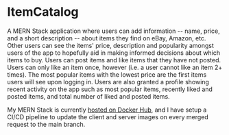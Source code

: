 # ItemCatalog
A MERN Stack application where users can add information -- name, price, and a short description -- about items they find on eBay, Amazon, etc. Other users can see the items' price, description and popularity amongst users of the app to hopefully aid in making informed decisions about which items to buy. Users can post items and like items that they have not posted. Users can only like an item once, however (i.e. a user cannot like an item 2+ times). The most popular items with the lowest price are the first items users will see upon logging in. Users are also granted a profile showing recent activity on the app such as most popular items, recently liked and posted items, and total number of liked and posted items.


My MERN Stack is currently [hosted on Docker Hub](https://hub.docker.com/repository/docker/donoftime2018/item-catalog/general), and I have setup a CI/CD pipeline to update the client and server images on every merged request to the main branch.
